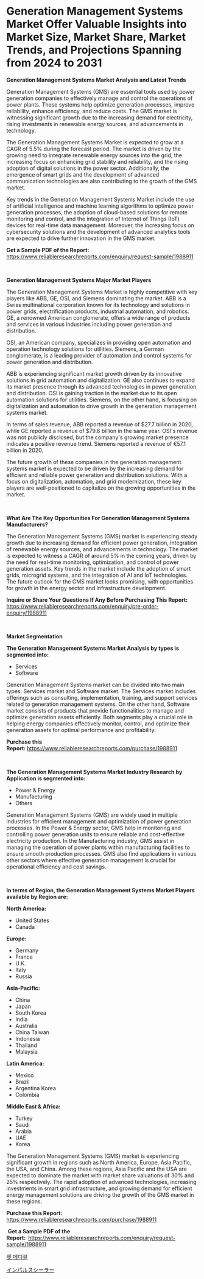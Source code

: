 <p><h1>Generation Management Systems Market Offer Valuable Insights into Market Size, Market Share, Market Trends, and Projections Spanning from 2024 to 2031</h1></p><p><strong>Generation Management Systems Market Analysis and Latest Trends</strong></p>
<p><p>Generation Management Systems (GMS) are essential tools used by power generation companies to effectively manage and control the operations of power plants. These systems help optimize generation processes, improve reliability, enhance efficiency, and reduce costs. The GMS market is witnessing significant growth due to the increasing demand for electricity, rising investments in renewable energy sources, and advancements in technology.</p><p>The Generation Management Systems Market is expected to grow at a CAGR of 5.5% during the forecast period. The market is driven by the growing need to integrate renewable energy sources into the grid, the increasing focus on enhancing grid stability and reliability, and the rising adoption of digital solutions in the power sector. Additionally, the emergence of smart grids and the development of advanced communication technologies are also contributing to the growth of the GMS market.</p><p>Key trends in the Generation Management Systems Market include the use of artificial intelligence and machine learning algorithms to optimize power generation processes, the adoption of cloud-based solutions for remote monitoring and control, and the integration of Internet of Things (IoT) devices for real-time data management. Moreover, the increasing focus on cybersecurity solutions and the development of advanced analytics tools are expected to drive further innovation in the GMS market.</p></p>
<p><strong>Get a Sample PDF of the Report:&nbsp;</strong> <a href="https://www.reliableresearchreports.com/enquiry/request-sample/1988911">https://www.reliableresearchreports.com/enquiry/request-sample/1988911</a></p>
<p>&nbsp;</p>
<p><strong>Generation Management Systems Major Market Players</strong></p>
<p><p>The Generation Management Systems Market is highly competitive with key players like ABB, GE, OSI, and Siemens dominating the market. ABB is a Swiss multinational corporation known for its technology and solutions in power grids, electrification products, industrial automation, and robotics. GE, a renowned American conglomerate, offers a wide range of products and services in various industries including power generation and distribution.</p><p>OSI, an American company, specializes in providing open automation and operation technology solutions for utilities. Siemens, a German conglomerate, is a leading provider of automation and control systems for power generation and distribution.</p><p>ABB is experiencing significant market growth driven by its innovative solutions in grid automation and digitalization. GE also continues to expand its market presence through its advanced technologies in power generation and distribution. OSI is gaining traction in the market due to its open automation solutions for utilities. Siemens, on the other hand, is focusing on digitalization and automation to drive growth in the generation management systems market.</p><p>In terms of sales revenue, ABB reported a revenue of $27.7 billion in 2020, while GE reported a revenue of $79.6 billion in the same year. OSI's revenue was not publicly disclosed, but the company's growing market presence indicates a positive revenue trend. Siemens reported a revenue of €57.1 billion in 2020.</p><p>The future growth of these companies in the generation management systems market is expected to be driven by the increasing demand for efficient and reliable power generation and distribution solutions. With a focus on digitalization, automation, and grid modernization, these key players are well-positioned to capitalize on the growing opportunities in the market.</p></p>
<p>&nbsp;</p>
<p><strong>What Are The Key Opportunities For Generation Management Systems Manufacturers?</strong></p>
<p><p>The Generation Management Systems (GMS) market is experiencing steady growth due to increasing demand for efficient power generation, integration of renewable energy sources, and advancements in technology. The market is expected to witness a CAGR of around 5% in the coming years, driven by the need for real-time monitoring, optimization, and control of power generation assets. Key trends in the market include the adoption of smart grids, microgrid systems, and the integration of AI and IoT technologies. The future outlook for the GMS market looks promising, with opportunities for growth in the energy sector and infrastructure development.</p></p>
<p><strong>Inquire or Share Your Questions If Any Before Purchasing This Report:</strong> <a href="https://www.reliableresearchreports.com/enquiry/pre-order-enquiry/1988911">https://www.reliableresearchreports.com/enquiry/pre-order-enquiry/1988911</a></p>
<p>&nbsp;</p>
<p><strong>Market Segmentation</strong></p>
<p><strong>The Generation Management Systems Market Analysis by types is segmented into:</strong></p>
<p><ul><li>Services</li><li>Software</li></ul></p>
<p><p>Generation Management Systems market can be divided into two main types: Services market and Software market. The Services market includes offerings such as consulting, implementation, training, and support services related to generation management systems. On the other hand, Software market consists of products that provide functionalities to manage and optimize generation assets efficiently. Both segments play a crucial role in helping energy companies effectively monitor, control, and optimize their generation assets for optimal performance and profitability.</p></p>
<p><strong>Purchase this Report:&nbsp;</strong><a href="https://www.reliableresearchreports.com/purchase/1988911">https://www.reliableresearchreports.com/purchase/1988911</a></p>
<p>&nbsp;</p>
<p><strong>The Generation Management Systems Market Industry Research by Application is segmented into:</strong></p>
<p><ul><li>Power & Energy</li><li>Manufacturing</li><li>Others</li></ul></p>
<p><p>Generation Management Systems (GMS) are widely used in multiple industries for efficient management and optimization of power generation processes. In the Power & Energy sector, GMS help in monitoring and controlling power generation units to ensure reliable and cost-effective electricity production. In the Manufacturing industry, GMS assist in managing the operation of power plants within manufacturing facilities to ensure smooth production processes. GMS also find applications in various other sectors where effective generation management is crucial for operational efficiency and cost savings.</p></p>
<p>&nbsp;</p>
<p><strong>In terms of Region, the Generation Management Systems Market Players available by Region are:</strong></p>
<p>
    <p> <strong> North America: </strong>
        <ul>
            <li>United States</li>
            <li>Canada</li>
        </ul>
        </p> 
    <p> <strong> Europe: </strong>
        <ul>
            <li>Germany</li>
            <li>France</li>
            <li>U.K.</li>
            <li>Italy</li>
            <li>Russia</li>
        </ul>
        </p> 
    <p> <strong> Asia-Pacific: </strong>
        <ul>
            <li>China</li>
            <li>Japan</li>
            <li>South Korea</li>
            <li>India</li>
            <li>Australia</li>
            <li>China Taiwan</li>
            <li>Indonesia</li>
            <li>Thailand</li>
            <li>Malaysia</li>
        </ul>
        </p> 
    <p> <strong> Latin America: </strong>
        <ul>
            <li>Mexico</li>
            <li>Brazil</li>
            <li>Argentina Korea</li>
            <li>Colombia</li>
        </ul>
        </p> 
    <p> <strong> Middle East & Africa: </strong>
        <ul>
            <li>Turkey</li>
            <li>Saudi</li>
            <li>Arabia</li>
            <li>UAE</li>
            <li>Korea</li>
        </ul>
    </p>
    </p>
<p><p>The Generation Management Systems (GMS) market is experiencing significant growth in regions such as North America, Europe, Asia Pacific, the USA, and China. Among these regions, Asia Pacific and the USA are expected to dominate the market with market share valuations of 30% and 25% respectively. The rapid adoption of advanced technologies, increasing investments in smart grid infrastructure, and growing demand for efficient energy management solutions are driving the growth of the GMS market in these regions.</p></p>
<p><strong>Purchase this Report: </strong><a href="https://www.reliableresearchreports.com/purchase/1988911">https://www.reliableresearchreports.com/purchase/1988911</a></p>
<p>&nbsp;<strong>Get a Sample PDF of the Report:&nbsp;&nbsp;</strong><a href="https://www.reliableresearchreports.com/enquiry/request-sample/1988911">https://www.reliableresearchreports.com/enquiry/request-sample/1988911</a></p>
<p><strong></strong></p>
<p><p><a href="https://github.com/plelbej847484502/Market-Research-Report-List-1/blob/main/252951315205.md">펫 메디컬</a></p><p><a href="https://github.com/oafhukehf4709715/Market-Research-Report-List-1/blob/main/434845016325.md">インパルスシーラー</a></p></p>